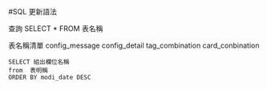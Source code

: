 #SQL 更新語法

查詢 SELECT * FROM 表名稱

表名稱清單
config_message
config_detail
tag_combination
card_conbination

```
SELECT 組出欄位名稱
from  表明稱
ORDER BY modi_date DESC
```


